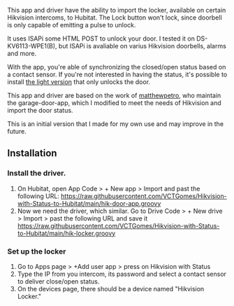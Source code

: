 This app and driver have the ability to import the locker, available on certain Hikvision intercoms, to Hubitat. The Lock button won't lock, since doorbell is only capable of emitting a pulse to unlock.

It uses ISAPi some HTML POST to unlock your door. I tested it on DS-KV6113-WPE1(B), but ISAPi is avaliable on varius Hikvision doorbells, alarms and more.

With the app, you're able of synchronizing the closed/open status based on a contact sensor. If you're not interested in having the status, it's possible to install [the light version](https://github.com/VCTGomes/Hikvision-Door-Control-to-Hubitat) that only unlocks the door.

This app and driver are based on the work of [matthewpetro](https://github.com/matthewpetro/hubitat-projects/tree/main/garage-door), who maintain the garage-door-app, which I modified to meet the needs of Hikvision and import the door status.

This is an initial version that I made for my own use and may improve in the future.

## Installation

### Install the driver.
1. On Hubitat, open App Code > + New app > Import and past the following URL: https://raw.githubusercontent.com/VCTGomes/Hikvision-with-Status-to-Hubitat/main/hik-door-app.groovy
1. Now we need the driver, which similar. Go to Drive Code > + New drive > Import > past the following URL and save it
https://raw.githubusercontent.com/VCTGomes/Hikvision-with-Status-to-Hubitat/main/hik-locker.groovy

### Set up the locker
1. Go to Apps page > +Add user app > press on Hikvision with Status
1. Type the IP from you intercom, its password and select a contact sensor to deliver close/open status.
1. On the devices page, there should be a device named "Hikvision Locker."
